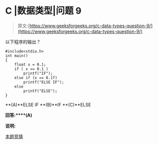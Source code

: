 # C |数据类型|问题 9

> 原文:[https://www.geeksforgeeks.org/c-data-types-question-9/](https://www.geeksforgeeks.org/c-data-types-question-9/)

以下程序的输出？

```
#include<stdio.h>
int main()
{
    float x = 0.1;
    if ( x == 0.1 )
        printf("IF");
    else if (x == 0.1f)
        printf("ELSE IF");
    else
        printf("ELSE");
}
```

**(A)**ELSE IF
**(B)**IF
**(C)**ELSE

**回答:****(A)**

**说明:**

[本题竞猜](https://www.geeksforgeeks.org/c-language-2-gq/data-types-gq/)